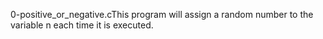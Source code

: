 0-positive_or_negative.cThis program will assign a random number to the variable n each time it is executed.
